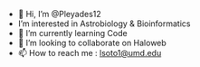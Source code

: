 - 👋 Hi, I’m @Pleyades12
-  I’m interested in Astrobiology & Bioinformatics
- 🌱 I’m currently learning Code
- 💞️ I’m looking to collaborate on Haloweb
- 📫 How to reach me : lsoto1@umd.edu

<!---
Pleyades12/Pleyades12 is a ✨ special ✨ repository because its `README.md` (this file) appears on your GitHub profile.
You can click the Preview link to take a look at your changes.
--->
